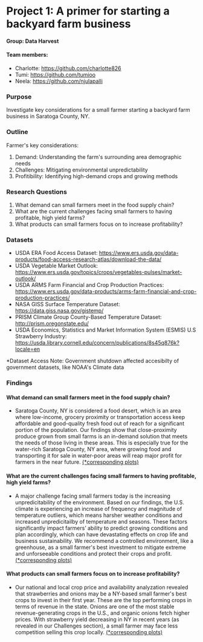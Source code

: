 # Project 1: A primer for starting a backyard farm business

#### Group: Data Harvest
#### Team members: 
* Charlotte: https://github.com/charlotte826
* Tumi: https://github.com/tumioo
* Neela: https://github.com/njulapalli

### Purpose
Investigate key considerations for a small farmer starting a backyard farm business in Saratoga County, NY.

### Outline
Farmer's key considerations: 
1. Demand: Understanding the farm's surrounding area demographic needs
2. Challenges: Mitigating environmental unpredictability
3. Profitibility: Identifying high-demand crops and growing methods

### Research Questions
1. What demand can small farmers meet in the food supply chain?
2. What are the current challenges facing small farmers to having profitable, high yield farms?
3. What products can small farmers focus on to increase profitability?

### Datasets
* USDA ERA Food Access Dataset: https://www.ers.usda.gov/data-products/food-access-research-atlas/download-the-data/
* USDA Vegetable Market Outlook: https://www.ers.usda.gov/topics/crops/vegetables-pulses/market-outlook/
* USDA ARMS Farm Financial and Crop Production Practices: https://www.ers.usda.gov/data-products/arms-farm-financial-and-crop-production-practices/
* NASA GISS Surface Temperature Dataset: https://data.giss.nasa.gov/gistemp/
* PRISM Climate Group County-Based Temperature Dataset: http://prism.oregonstate.edu/
* USDA Economics, Statistics and Market Information System (ESMIS) U.S Strawberry Industry: https://usda.library.cornell.edu/concern/publications/8s45q876k?locale=en

*Dataset Access Note: Government shutdown affected accesibilty of government datasets, like NOAA's Climate data

### Findings
#### What demand can small farmers meet in the food supply chain?
* Saratoga County, NY is considered a food desert, which is an area where low-income, grocery proximity or transportation access keep affordable and good-quality fresh food out of reach for a significant portion of the population. Our findings show that close-proximity produce grown from small farms is an in-demand solution that meets the needs of those living in these areas. This is especially true for the water-rich Saratoga County, NY area, where growing food and transporting it for sale in water-poor areas will reap major profit for farmers in the near future. [(*corresponding plots)](https://github.com/charlotte826/Project1-DataHarvest/tree/master/Demand)
#### What are the current challenges facing small farmers to having profitable, high yield farms?
* A major challenge facing small farmers today is the increasing unpredicitability of the environment. Based on our findings, the U.S. climate is experiencing an increase of frequency and magnitude of temperature outliers, which means harsher weather conditions and increased unpredicitailby of temperature and seasons. These factors significantly impact farmers’ ability to predict growing conditions and plan accordingly, which can have devastating effects on crop life and business sustainability. We recommend a controlled environment, like a greenhouse, as a small farmer's best investment to mitigate extreme and unforseeable conditions and protect their crops and profit. [(*corresponding plots)](https://github.com/charlotte826/Project1-DataHarvest/tree/master/Challenges)
#### What products can small farmers focus on to increase profitability? 
* Our national and local crop price and availability analyzation revealed that strawberries and onions may be a NY-based small farmer's best crops to invest in their first year. These are the top performing crops in terms of revenue in the state. Onions are one of the most stable revenue-generating crops in the U.S., and organic onions fetch higher prices. With strawberry yield decreasing in NY in recent years (as revealed in our Challenges section), a small farmer may face less competition selling this crop locally. [(*corresponding plots)](https://github.com/charlotte826/Project1-DataHarvest/tree/master/Profitibility)
